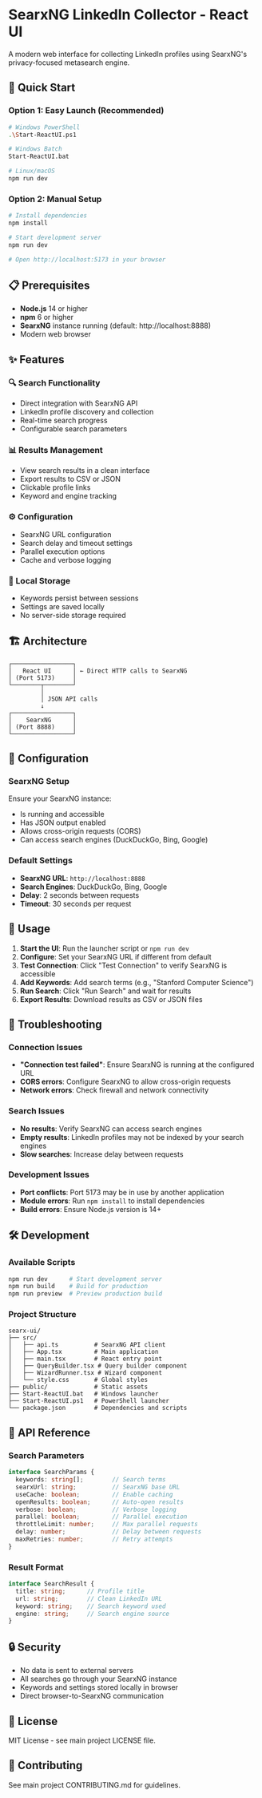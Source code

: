 # SearxNG LinkedIn Collector - React UI

A modern web interface for collecting LinkedIn profiles using SearxNG's privacy-focused metasearch engine.

## 🚀 Quick Start

### Option 1: Easy Launch (Recommended)
```bash
# Windows PowerShell
.\Start-ReactUI.ps1

# Windows Batch
Start-ReactUI.bat

# Linux/macOS
npm run dev
```

### Option 2: Manual Setup
```bash
# Install dependencies
npm install

# Start development server
npm run dev

# Open http://localhost:5173 in your browser
```

## 📋 Prerequisites

- **Node.js** 14 or higher
- **npm** 6 or higher
- **SearxNG** instance running (default: http://localhost:8888)
- Modern web browser

## ✨ Features

### 🔍 Search Functionality
- Direct integration with SearxNG API
- LinkedIn profile discovery and collection
- Real-time search progress
- Configurable search parameters

### 📊 Results Management
- View search results in a clean interface
- Export results to CSV or JSON
- Clickable profile links
- Keyword and engine tracking

### ⚙️ Configuration
- SearxNG URL configuration
- Search delay and timeout settings
- Parallel execution options
- Cache and verbose logging

### 💾 Local Storage
- Keywords persist between sessions
- Settings are saved locally
- No server-side storage required

## 🏗️ Architecture

```
┌─────────────────┐
│   React UI      │ ← Direct HTTP calls to SearxNG
│ (Port 5173)     │
└────────┬────────┘
         │
         │ JSON API calls
         ↓
┌─────────────────┐
│    SearxNG      │
│ (Port 8888)     │
└─────────────────┘
```

## 🔧 Configuration

### SearxNG Setup
Ensure your SearxNG instance:
- Is running and accessible
- Has JSON output enabled
- Allows cross-origin requests (CORS)
- Can access search engines (DuckDuckGo, Bing, Google)

### Default Settings
- **SearxNG URL**: `http://localhost:8888`
- **Search Engines**: DuckDuckGo, Bing, Google
- **Delay**: 2 seconds between requests
- **Timeout**: 30 seconds per request

## 🎯 Usage

1. **Start the UI**: Run the launcher script or `npm run dev`
2. **Configure**: Set your SearxNG URL if different from default
3. **Test Connection**: Click "Test Connection" to verify SearxNG is accessible
4. **Add Keywords**: Add search terms (e.g., "Stanford Computer Science")
5. **Run Search**: Click "Run Search" and wait for results
6. **Export Results**: Download results as CSV or JSON files

## 🐛 Troubleshooting

### Connection Issues
- **"Connection test failed"**: Ensure SearxNG is running at the configured URL
- **CORS errors**: Configure SearxNG to allow cross-origin requests
- **Network errors**: Check firewall and network connectivity

### Search Issues
- **No results**: Verify SearxNG can access search engines
- **Empty results**: LinkedIn profiles may not be indexed by your search engines
- **Slow searches**: Increase delay between requests

### Development Issues
- **Port conflicts**: Port 5173 may be in use by another application
- **Module errors**: Run `npm install` to install dependencies
- **Build errors**: Ensure Node.js version is 14+

## 🛠️ Development

### Available Scripts
```bash
npm run dev      # Start development server
npm run build    # Build for production
npm run preview  # Preview production build
```

### Project Structure
```
searx-ui/
├── src/
│   ├── api.ts          # SearxNG API client
│   ├── App.tsx         # Main application
│   ├── main.tsx        # React entry point
│   ├── QueryBuilder.tsx # Query builder component
│   ├── WizardRunner.tsx # Wizard component
│   └── style.css       # Global styles
├── public/             # Static assets
├── Start-ReactUI.bat   # Windows launcher
├── Start-ReactUI.ps1   # PowerShell launcher
└── package.json        # Dependencies and scripts
```

## 📝 API Reference

### Search Parameters
```typescript
interface SearchParams {
  keywords: string[];        // Search terms
  searxUrl: string;          // SearxNG base URL
  useCache: boolean;         // Enable caching
  openResults: boolean;      // Auto-open results
  verbose: boolean;          // Verbose logging
  parallel: boolean;         // Parallel execution
  throttleLimit: number;     // Max parallel requests
  delay: number;             // Delay between requests
  maxRetries: number;        // Retry attempts
}
```

### Result Format
```typescript
interface SearchResult {
  title: string;      // Profile title
  url: string;        // Clean LinkedIn URL
  keyword: string;    // Search keyword used
  engine: string;     // Search engine source
}
```

## 🔒 Security

- No data is sent to external servers
- All searches go through your SearxNG instance
- Keywords and settings stored locally in browser
- Direct browser-to-SearxNG communication

## 📄 License

MIT License - see main project LICENSE file.

## 🤝 Contributing

See main project CONTRIBUTING.md for guidelines.